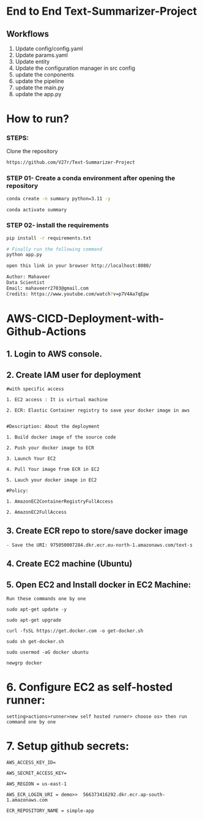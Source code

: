 # End to End Text-Summarizer-Project

## Workflows

1. Update config/config.yaml
2. Update params.yaml
3. Update entity
4. Update the configuration manager in src config
5. update the conponents
6. update the pipeline
7. update the main.py
8. update the app.py

# How to run?

### STEPS:

Clone the repository

```bash
https://github.com/V27r/Text-Summarizer-Project
```

### STEP 01- Create a conda environment after opening the repository

```bash
conda create -n summary python=3.11 -y
```

```bash
conda activate summary
```

### STEP 02- install the requirements

```bash
pip install -r requirements.txt
```

```bash
# Finally run the following command
python app.py
```

```bash
open this link in your browser http://localhost:8080/
```

```bash
Author: Mahaveer
Data Scientist
Email: mahaveerr2703@gmail.com
Credits: https://www.youtube.com/watch?v=p7V4Aa7qEpw
```

# AWS-CICD-Deployment-with-Github-Actions

## 1. Login to AWS console.

## 2. Create IAM user for deployment

    #with specific access

    1. EC2 access : It is virtual machine

    2. ECR: Elastic Container registry to save your docker image in aws


    #Description: About the deployment

    1. Build docker image of the source code

    2. Push your docker image to ECR

    3. Launch Your EC2

    4. Pull Your image from ECR in EC2

    5. Lauch your docker image in EC2

    #Policy:

    1. AmazonEC2ContainerRegistryFullAccess

    2. AmazonEC2FullAccess

## 3. Create ECR repo to store/save docker image

    - Save the URI: 975050007284.dkr.ecr.eu-north-1.amazonaws.com/text-s

## 4. Create EC2 machine (Ubuntu)

## 5. Open EC2 and Install docker in EC2 Machine:

    Run these commands one by one

    sudo apt-get update -y

    sudo apt-get upgrade

    curl -fsSL https://get.docker.com -o get-docker.sh

    sudo sh get-docker.sh

    sudo usermod -aG docker ubuntu

    newgrp docker

# 6. Configure EC2 as self-hosted runner:

    setting>actions>runner>new self hosted runner> choose os> then run command one by one

# 7. Setup github secrets:

    AWS_ACCESS_KEY_ID=

    AWS_SECRET_ACCESS_KEY=

    AWS_REGION = us-east-1

    AWS_ECR_LOGIN_URI = demo>>  566373416292.dkr.ecr.ap-south-1.amazonaws.com

    ECR_REPOSITORY_NAME = simple-app
